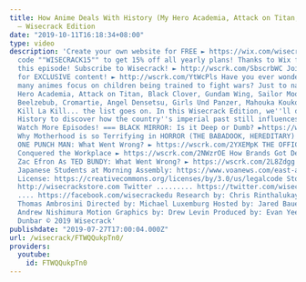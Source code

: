 ```yaml
---
title: How Anime Deals With History (My Hero Academia, Attack on Titan, Gundam Wing)
  – Wisecrack Edition
date: "2019-10-11T16:18:34+08:00"
type: video
description: 'Create your own website for FREE ► https://wix.com/wisecrack Use promo
  code ""WISECRACK15"" to get 15% off all yearly plans! Thanks to Wix for sponsoring
  this episode! Subscribe to Wisecrack! ► http://wscrk.com/SbscrbWC Join WisecrackPLUS
  for EXCLUSIVE content! ► http://wscrk.com/YtWcPls Have you ever wondered why so
  many animes focus on children being trained to fight wars? Just to name a few: My
  Hero Academia, Attack on Titan, Black Clover, Gundam Wing, Sailor Moon, Naruto,
  Beelzebub, Cromartie, Angel Densetsu, Girls Und Panzer, Mahouka Koukou no Rettouse,
  Kill La Kill... the list goes on. In this Wisecrack Edition, we''ll dive in to Japanese
  History to discover how the country''s imperial past still influences anime. ===
  Watch More Episodes! === BLACK MIRROR: Is it Deep or Dumb? ►https://wscrk.com/2JT9gUN
  Why Motherhood is so Terrifying in HORROR (THE BABADOOK, HEREDITARY) ► https://wscrk.com/2ykwXPv
  ONE PUNCH MAN: What Went Wrong? ► https://wscrk.com/2YXEMpK THE OFFICE: How Nonsense
  Conquered the Workplace ► https://wscrk.com/2NWzrOE How Brands Got Depressed ► https://wscrk.com/2xHAAP4
  Zac Efron As TED BUNDY: What Went Wrong? ► https://wscrk.com/2L8Zdgg Citations:
  Japanese Students at Morning Assembly: https://www.voanews.com/east-asia-pacific/kindergarten-students-learn-pre-war-ideals-japan-school
  License: https://creativecommons.org/licenses/by/3.0/us/legalcode Store ...........
  http://wisecrackstore.com Twitter ......... https://twitter.com/wisecrack Facebook
  .... https://facebook.com/wisecrackedu Research by: Chris Rinthalukay Written by:
  Thomas Ambrosini Directed by: Michael Luxemburg Hosted by: Jared Bauer Edited by:
  Andrew Nishimura Motion Graphics by: Drew Levin Produced by: Evan Yee and Emily
  Dunbar © 2019 Wisecrack'
publishdate: "2019-07-27T17:00:04.000Z"
url: /wisecrack/FTWQQukpTn0/
providers:
  youtube:
    id: FTWQQukpTn0
---
```

